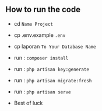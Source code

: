 ## How to run the code
- cd `Name Project`
- cp .env.example `.env`
- cp laporan `To Your Database Name` 
- run : `composer install`
- run : `php artisan key:generate`
- run : `php artisan migrate:fresh`
- run : `php artisan serve`

- Best of luck 
